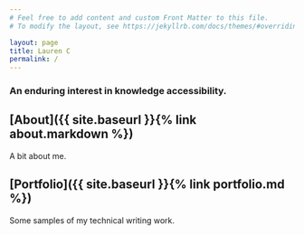 ```yaml
---
# Feel free to add content and custom Front Matter to this file.
# To modify the layout, see https://jekyllrb.com/docs/themes/#overriding-theme-defaults

layout: page
title: Lauren C
permalink: /
---
```


### An enduring interest in knowledge accessibility.

## [About]({{ site.baseurl }}{% link about.markdown %})
A bit about me.

## [Portfolio]({{ site.baseurl }}{% link portfolio.md %})
Some samples of my technical writing work.
